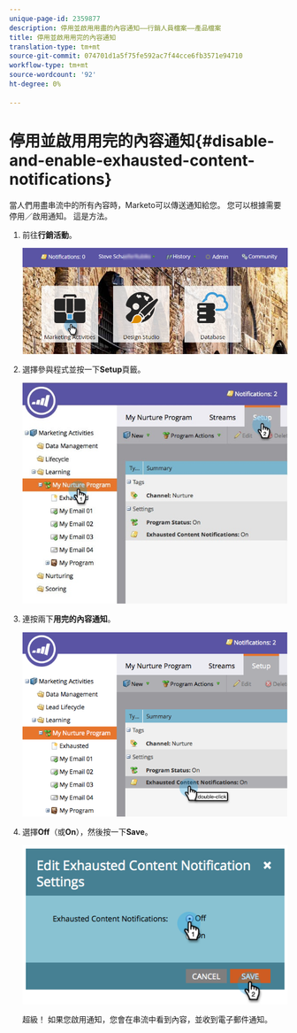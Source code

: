 ```yaml
---
unique-page-id: 2359877
description: 停用並啟用用盡的內容通知——行銷人員檔案——產品檔案
title: 停用並啟用用完的內容通知
translation-type: tm+mt
source-git-commit: 074701d1a5f75fe592ac7f44cce6fb3571e94710
workflow-type: tm+mt
source-wordcount: '92'
ht-degree: 0%

---
```



# 停用並啟用用完的內容通知{#disable-and-enable-exhausted-content-notifications}

當人們用盡串流中的所有內容時，Marketo可以傳送通知給您。 您可以根據需要停用／啟用通知。 這是方法。

1. 前往&#x200B;**行銷活動**。

   ![](assets/login-marketing-activities-1.png)

1. 選擇參與程式並按一下&#x200B;**Setup**&#x200B;頁籤。

   ![](assets/setuptab.jpg)

1. 連按兩下&#x200B;**用完的內容通知**。

   ![](assets/image2014-9-15-17-3a28-3a11.png)

1. 選擇&#x200B;**Off**（或&#x200B;**On**），然後按一下&#x200B;**Save**。

   ![](assets/image2014-9-15-17-3a28-3a15.png)

   超級！ 如果您啟用通知，您會在串流中看到內容，並收到電子郵件通知。
